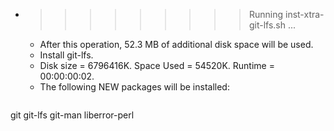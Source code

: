 * >>>>>>>>> Running inst-xtra-git-lfs.sh ...
  * After this operation, 52.3 MB of additional disk space will be used.
  * Install git-lfs.
  * Disk size = 6796416K. Space Used = 54520K. Runtime = 00:00:00:02.
  * The following NEW packages will be installed:
  ```bash
git git-lfs git-man liberror-perl
  ```
